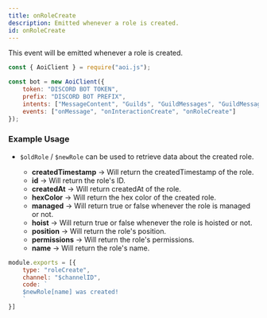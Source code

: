 ```yaml
---
title: onRoleCreate
description: Emitted whenever a role is created.
id: onRoleCreate
---
```


This event will be emitted whenever a role is created.

```javascript
const { AoiClient } = require("aoi.js");

const bot = new AoiClient({
    token: "DISCORD BOT TOKEN",
    prefix: "DISCORD BOT PREFIX",
    intents: ["MessageContent", "Guilds", "GuildMessages", "GuildMessageReactions"],
    events: ["onMessage", "onInteractionCreate", "onRoleCreate"]
});
```

### Example Usage

- `$oldRole` / `$newRole` can be used to retrieve data about the created role.

    - **createdTimestamp** &rarr; Will return the createdTimestamp of the role.
    - **id** &rarr; Will return the role's ID.
    - **createdAt** &rarr; Will return createdAt of the role.
    - **hexColor** &rarr; Will return the hex color of the created role.
    - **managed** &rarr; Will return true or false whenever the role is managed or not. 
    - **hoist** &rarr; Will return true or false whenever the role is hoisted or not. 
    - **position** &rarr; Will return the role's position. 
    - **permissions** &rarr; Will return the role's permissions.
    - **name** &rarr; Will return the role's name.

```javascript
module.exports = [{
    type: "roleCreate",
    channel: "$channelID",
    code: `
    $newRole[name] was created!
    `
}]
```
